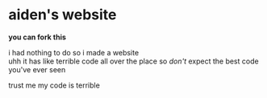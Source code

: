 # aiden's website

**you can fork this**

i had nothing to do so i made a website<br>uhh it has like terrible code all over the place so *don't* expect the best code you've ever seen

trust me my code is terrible
